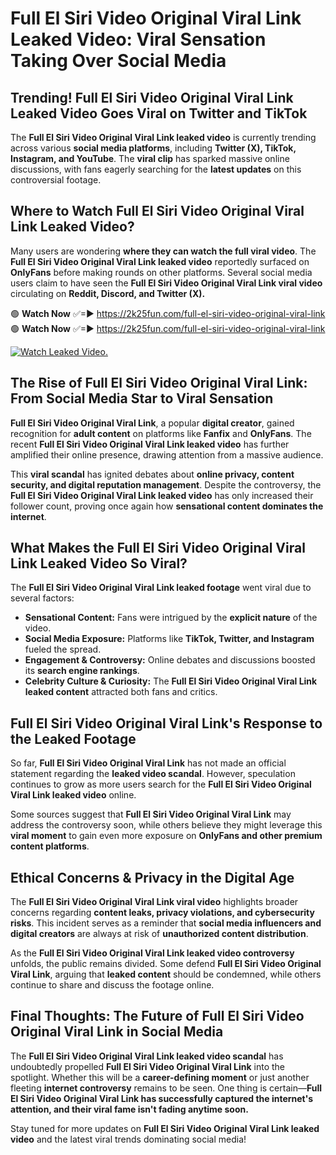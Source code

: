# Full El Siri Video Original Viral Link Leaked Video: Viral Sensation Taking Over Social Media

## **Trending! Full El Siri Video Original Viral Link Leaked Video Goes Viral on Twitter and TikTok**
The **Full El Siri Video Original Viral Link leaked video** is currently trending across various **social media platforms**, including **Twitter (X), TikTok, Instagram, and YouTube**. The **viral clip** has sparked massive online discussions, with fans eagerly searching for the **latest updates** on this controversial footage.

## **Where to Watch Full El Siri Video Original Viral Link Leaked Video?**
Many users are wondering **where they can watch the full viral video**. The **Full El Siri Video Original Viral Link leaked video** reportedly surfaced on **OnlyFans** before making rounds on other platforms. Several social media users claim to have seen the **Full El Siri Video Original Viral Link viral video** circulating on **Reddit, Discord, and Twitter (X).**

🟢 **Watch Now** ✅=► https://2k25fun.com/full-el-siri-video-original-viral-link  
🟢 **Watch Now** ✅=► https://2k25fun.com/full-el-siri-video-original-viral-link  

[![Watch Leaked Video.](https://miro.medium.com/v2/resize:fit:828/format:webp/1*cilzJN44JGOrTw9NJCrNHA.gif "Watch Leaked Video")](https://2k25fun.com/full-el-siri-video-original-viral-link)

## **The Rise of Full El Siri Video Original Viral Link: From Social Media Star to Viral Sensation**
**Full El Siri Video Original Viral Link**, a popular **digital creator**, gained recognition for **adult content** on platforms like **Fanfix** and **OnlyFans**. The recent **Full El Siri Video Original Viral Link leaked video** has further amplified their online presence, drawing attention from a massive audience.

This **viral scandal** has ignited debates about **online privacy, content security, and digital reputation management**. Despite the controversy, the **Full El Siri Video Original Viral Link leaked video** has only increased their follower count, proving once again how **sensational content dominates the internet**.

## **What Makes the Full El Siri Video Original Viral Link Leaked Video So Viral?**
The **Full El Siri Video Original Viral Link leaked footage** went viral due to several factors:
- **Sensational Content:** Fans were intrigued by the **explicit nature** of the video.
- **Social Media Exposure:** Platforms like **TikTok, Twitter, and Instagram** fueled the spread.
- **Engagement & Controversy:** Online debates and discussions boosted its **search engine rankings**.
- **Celebrity Culture & Curiosity:** The **Full El Siri Video Original Viral Link leaked content** attracted both fans and critics.

## **Full El Siri Video Original Viral Link's Response to the Leaked Footage**
So far, **Full El Siri Video Original Viral Link** has not made an official statement regarding the **leaked video scandal**. However, speculation continues to grow as more users search for the **Full El Siri Video Original Viral Link leaked video** online.

Some sources suggest that **Full El Siri Video Original Viral Link** may address the controversy soon, while others believe they might leverage this **viral moment** to gain even more exposure on **OnlyFans and other premium content platforms**.

## **Ethical Concerns & Privacy in the Digital Age**
The **Full El Siri Video Original Viral Link viral video** highlights broader concerns regarding **content leaks, privacy violations, and cybersecurity risks**. This incident serves as a reminder that **social media influencers and digital creators** are always at risk of **unauthorized content distribution**.

As the **Full El Siri Video Original Viral Link leaked video controversy** unfolds, the public remains divided. Some defend **Full El Siri Video Original Viral Link**, arguing that **leaked content** should be condemned, while others continue to share and discuss the footage online.

## **Final Thoughts: The Future of Full El Siri Video Original Viral Link in Social Media**
The **Full El Siri Video Original Viral Link leaked video scandal** has undoubtedly propelled **Full El Siri Video Original Viral Link** into the spotlight. Whether this will be a **career-defining moment** or just another fleeting **internet controversy** remains to be seen. One thing is certain—**Full El Siri Video Original Viral Link has successfully captured the internet's attention, and their viral fame isn't fading anytime soon.**

Stay tuned for more updates on **Full El Siri Video Original Viral Link leaked video** and the latest viral trends dominating social media!